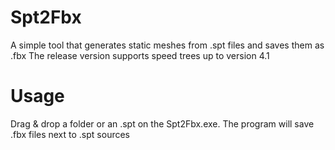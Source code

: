 # Spt2Fbx

A simple tool that generates static meshes from .spt files and saves them as .fbx
The release version supports speed trees up to version 4.1

# Usage

Drag & drop a folder or an .spt on the Spt2Fbx.exe.
The program will save .fbx files next to .spt sources